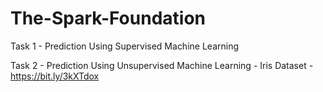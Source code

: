 # The-Spark-Foundation
Task 1 - Prediction Using Supervised Machine Learning 

Task 2 - Prediction Using Unsupervised Machine Learning - Iris Dataset - https://bit.ly/3kXTdox
